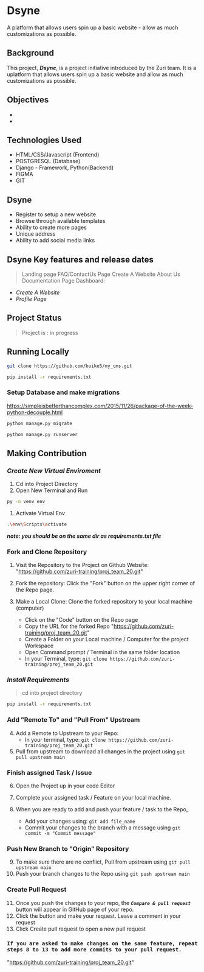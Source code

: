 # Dsyne

A platform that allows users spin up a basic website - allow as much customizations as possible.

## Background

This project, ***Dsyne***, is a project initiative introduced by the Zuri team. It is a uplatform that allows users spin up a basic website and allow as much customizations as possible.

## Objectives

- 
-

## Technologies Used

- HTML/CSS/Javascript (Frontend)
- POSTGRESQL (Database)
- Django - Framework, Python(Backend)
- FIGMA
- GIT

## Dsyne

- Register to setup a new website
- Browse through available templates
- Ability to create more pages
- Unique address
- Ability to add social media links


## Dsyne Key features and release dates

> Landing page
> FAQ/ContactUs Page
> Create A Website
> About Us
> Documentation Page
> Dashboard:

- *Create A Website*
- *Profile Page*

## Project Status

> Project is : in progress

## Running Locally

```bash
git clone https://github.com/buike5/my_cms.git
```

```bash
pip install -r requirements.txt
```

### Setup Database and make migrations

<https://simpleisbetterthancomplex.com/2015/11/26/package-of-the-week-python-decouple.html>

```bash
python manage.py migrate
```

```bash
python manage.py runserver
```

## **Making Contribution**

### ***Create New Virtual Enviroment***

1. Cd into Project Directory
2. Open New Terminal and Run

```bash
py -m venv env
```

1. Activate Virtual Env

```bash
.\env\Scripts\activate
```

***note: you should be on the same dir as requirements.txt file***

### **Fork and Clone Repository**

1. Visit the Repository to the Project on Github Website: "https://github.com/zuri-training/proj_team_20.git"
2. Fork the repository: Click the "Fork" button on the upper right corner of the Repo page.
3. Make a Local Clone: Clone the forked repository to your local machine (computer)

   - Click on the "Code" button on the Repo page
   - Copy the URL for the forked Repo "https://github.com/zuri-training/proj_team_20.git"
   - Create a Folder on your Local machine / Computer for the project Workspace
   - Open Command prompt / Terminal in the same folder location
   - In your Terminal, type:
     `git clone https://github.com/zuri-training/proj_team_20.git`

### ***Install Requirements***

> cd into project directory

```bash
pip install -r requirements.txt
```

### **Add "Remote To" and "Pull From" Upstream**

4. Add a Remote to Upstream to your Repo:
   - In your terminal, type:
     `git clone https://github.com/zuri-training/proj_team_20.git`
5. Pull from upstream to download all changes in the project using `git pull upstream main`

### **Finish assigned Task / Issue**

6. Open the Project up in your code Editor
7. Complete your assigned task / Feature on your local machine.

8. When you are ready to add and push your feature / task to the Repo,
   <!-- - Create a new branch with your feature / task name you are adding e.g "ft-Add new channel". To do this, type:
     `git checkout -b ft-Add new channel` -->
   - Add your changes using:
     `git add file_name`
   - Commit your changes to the branch with a message using
     `git commit -m "Commit message"`

<!-- - _\* Note: if the Feature is a bug fix, use `bug:message` for your branch and commit message_ -->

### **Push New Branch to "Origin" Repository**

9. To make sure there are no conflict, Pull from upstream using `git pull upstream main`
10. Push your branch changes to the Repo using
    `git push upstream main`

### **Create Pull Request**

11. Once you push the changes to your repo, the **_`Compare & pull request`_** button will appear in GitHub page of your repo.
12. Click the button and make your request. Leave a comment in your request
13. Click Create pull request to open a new pull request

### **`If you are asked to make changes on the same feature, repeat steps 8 to 13 to add more commits to your pull request.`**

"https://github.com/zuri-training/proj_team_20.git"
